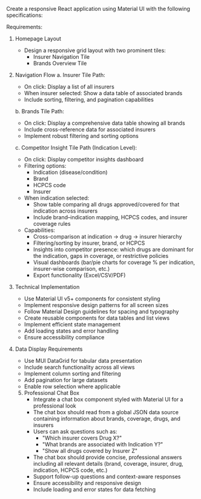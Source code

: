 Create a responsive React application using Material UI with the following specifications:

Requirements:

1. Homepage Layout
   - Design a responsive grid layout with two prominent tiles:
     * Insurer Navigation Tile
     * Brands Overview Tile

2. Navigation Flow
   a. Insurer Tile Path:
      - On click: Display a list of all insurers
      - When insurer selected: Show a data table of associated brands
      - Include sorting, filtering, and pagination capabilities

   b. Brands Tile Path:
      - On click: Display a comprehensive data table showing all brands
      - Include cross-reference data for associated insurers
      - Implement robust filtering and sorting options

   c. Competitor Insight Tile Path (Indication Level):
      - On click: Display competitor insights dashboard
      - Filtering options:
        * Indication (disease/condition)
        * Brand
        * HCPCS code
        * Insurer
      - When indication selected:
        * Show table comparing all drugs approved/covered for that indication across insurers
        * Include brand–indication mapping, HCPCS codes, and insurer coverage rules
      - Capabilities:
        * Cross-comparison at indication → drug → insurer hierarchy
        * Filtering/sorting by insurer, brand, or HCPCS
        * Insights into competitor presence: which drugs are dominant for the indication, gaps in coverage, or restrictive policies
        * Visual dashboards (bar/pie charts for coverage % per indication, insurer-wise comparison, etc.)
        * Export functionality (Excel/CSV/PDF)

3. Technical Implementation
   - Use Material UI v5+ components for consistent styling
   - Implement responsive design patterns for all screen sizes
   - Follow Material Design guidelines for spacing and typography
   - Create reusable components for data tables and list views
   - Implement efficient state management
   - Add loading states and error handling
   - Ensure accessibility compliance

4. Data Display Requirements
   - Use MUI DataGrid for tabular data presentation
   - Include search functionality across all views
   - Implement column sorting and filtering
   - Add pagination for large datasets
   - Enable row selection where applicable
   
   5. Professional Chat Box
      - Integrate a chat box component styled with Material UI for a professional look
      - The chat box should read from a global JSON data source containing information about brands, coverage, drugs, and insurers
      - Users can ask questions such as:
        * "Which insurer covers Drug X?"
        * "What brands are associated with Indication Y?"
        * "Show all drugs covered by Insurer Z"
      - The chat box should provide concise, professional answers including all relevant details (brand, coverage, insurer, drug, indication, HCPCS code, etc.)
      - Support follow-up questions and context-aware responses
      - Ensure accessibility and responsive design
      - Include loading and error states for data fetching